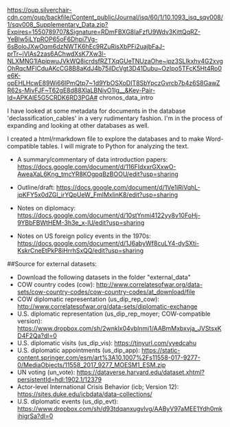 https://oup.silverchair-cdn.com/oup/backfile/Content_public/Journal/isq/60/1/10.1093_isq_sqv008/1/sqv008_Supplementary_Data.zip?Expires=1550789707&Signature=RDmFBXG8IaFzfU9Wdv3KittQqRZ-YeBlw5iLYpROP65oF6Dhpi7Vg-6sBoloJXwOqm6dzNWTK6hEc9RZuRisXbPFi2uajbFaJ-prTr~jVlAs2zas6AChwdXsK7Xw3l-NLXMNG1lApipwuJVkWQ8icrdsfRZTXqGUeTNUzaOhe~ipz3SLIkxhv4G2xvgOhRqcMFlCduAKcCG8B8aKdJ4b75ilDcVgt3D41Dubu~OzIpo5TFcK5Ht4Ro0e6K-opEHLHcwE89Wi66IPmQtp7~1d9YbOSXoDIT8SbYpczGvrcb7b4z6S8GawZR62s-MivFJF~T62gE8d88XlaLBNivO1Ig__&Key-Pair-Id=APKAIE5G5CRDK6RD3PGA# chronos_data_intro

I have looked at some metadata for documents in the database 'declassification_cables' in a very rudimentary fashion. I'm in the process of expanding and looking at other databases as well.

I created a html/rmarkdown file to explore the databases and to make Word-compatible tables. I will migrate to Python for analyzing the text. 

- A summary/commentary of data introduction papers: https://docs.google.com/document/d/116FIdxxrGXxwO-AweaXaL6Kng_tmcYR8KOgpqBzBOOU/edit?usp=sharing

- Outline/draft: https://docs.google.com/document/d/1Ve1iRiVqhL-jpKFY5x0dZGl_irYQpUeW_FmIMxlinK8/edit?usp=sharing

- Notes on diplomacy: https://docs.google.com/document/d/10stYnmi4122yy8v10FoHj-9YBbFBWtHEM-3h3e_x-IU/edit?usp=sharing

- Notes on US foreign policy events in the 1970s: https://docs.google.com/document/d/1J6abyWf8cuLY4-dySXti-KskrCneEtPkP8iHrrhSxQQ/edit?usp=sharing

##Source for external datasets:
* Download the following datasets in the folder "external_data"
* COW country codes (cow): http://www.correlatesofwar.org/data-sets/cow-country-codes/cow-country-codes/at_download/file
* COW diplomatic representation (us_dip_rep_cow): http://www.correlatesofwar.org/data-sets/diplomatic-exchange
* U.S. diplomatic representation (us_dip_rep_moyer; COW-compatible version): https://www.dropbox.com/sh/2wnklx04vblnmi1/AABmMxbxvja_JVStsxKD4F2Qa?dl=0
* U.S. diplomatic visits (us_dip_vis): https://tinyurl.com/yyedcahu
* U.S. diplomatic appointments (us_dip_app): https://static-content.springer.com/esm/art%3A10.1007%2Fs11558-017-9277-0/MediaObjects/11558_2017_9277_MOESM1_ESM.zip
* UN voting (un_vote): https://dataverse.harvard.edu/dataset.xhtml?persistentId=hdl:1902.1/12379
* Actor-level International Crisis Behavior (icb; Version 12): https://sites.duke.edu/icbdata/data-collections/
* U.S. diplomatic events (us_dip_evt): https://www.dropbox.com/sh/d93tdqanxugvlvg/AAByV97aMEE1Ydh0mkihigrSa?dl=0

